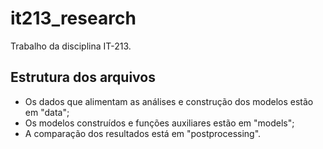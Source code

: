 # it213_research
Trabalho da disciplina IT-213.

## Estrutura dos arquivos
* Os dados que alimentam as análises e construção dos modelos estão em "data";
* Os modelos construídos e funções auxiliares estão em "models";
* A comparação dos resultados está em "postprocessing".